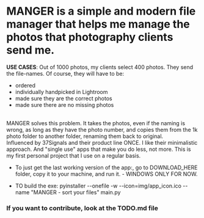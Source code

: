 
<h1><b>MANGER</b> is a simple and modern file manager that helps me <b>manage the photos </b>that photography clients send me. </h1> 

<b>USE CASES</b>: Out of 1000 photos, my clients select 400 photos. They send the file-names. 
Of course, they will have to be: 
<ul> 
  <li> ordered </li>
  <li> individually handpicked in Lightroom  </li>
  <li> made sure they are the correct photos </li>
  <li> made sure there are no missing photos </li>
</ul>

<br>
MANGER solves this problem. It takes the photos, even if the naming is wrong, as long as they have the photo number, and copies them from the 1k photo folder to another folder, renaming them back to original.

<br>
Influenced by 37Signals and their product line ONCE. I like their minimalistic approach. And "single use" apps that make you do less, not more. 
This is my first personal project that I use on a regular basis. 


- To just get the last working version of the app:, go to DOWNLOAD_HERE folder, copy it to your machine, and run it. - WINDOWS ONLY FOR NOW. 

- TO build the exe:
pyinstaller --onefile -w --icon=img/app_icon.ico --name "MANGER - sort your files" main.py

<h3>If you want to contribute, look at the TODO.md file </h3>
